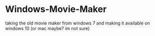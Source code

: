 # Windows-Movie-Maker
taking the old movie maker from windows 7 and making it available on windows 10 (or mac maybe? im not sure)
